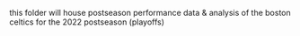 this folder will house postseason performance data & analysis of the boston celtics for the 2022 postseason (playoffs)
